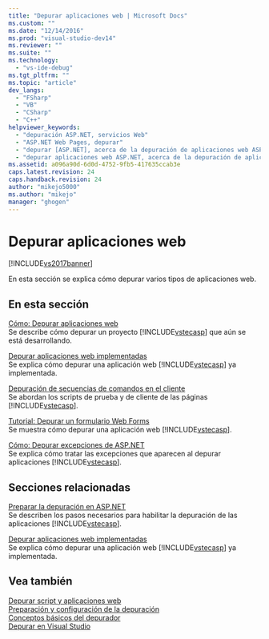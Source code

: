 ```yaml
---
title: "Depurar aplicaciones web | Microsoft Docs"
ms.custom: ""
ms.date: "12/14/2016"
ms.prod: "visual-studio-dev14"
ms.reviewer: ""
ms.suite: ""
ms.technology: 
  - "vs-ide-debug"
ms.tgt_pltfrm: ""
ms.topic: "article"
dev_langs: 
  - "FSharp"
  - "VB"
  - "CSharp"
  - "C++"
helpviewer_keywords: 
  - "depuración ASP.NET, servicios Web"
  - "ASP.NET Web Pages, depurar"
  - "depurar [ASP.NET], acerca de la depuración de aplicaciones web ASP.NET"
  - "depurar aplicaciones web ASP.NET, acerca de la depuración de aplicaciones web ASP.NET"
ms.assetid: a096a90d-6d0d-4752-9fb5-417635ccab3e
caps.latest.revision: 24
caps.handback.revision: 24
author: "mikejo5000"
ms.author: "mikejo"
manager: "ghogen"
---
```

# Depurar aplicaciones web
[!INCLUDE[vs2017banner](../code-quality/includes/vs2017banner.md)]

En esta sección se explica cómo depurar varios tipos de aplicaciones web.  
  
## En esta sección  
 [Cómo: Depurar aplicaciones web](../debugger/how-to-debug-web-applications.md)  
 Se describe cómo depurar un proyecto [!INCLUDE[vstecasp](../code-quality/includes/vstecasp_md.md)] que aún se está desarrollando.  
  
 [Depurar aplicaciones web implementadas](../debugger/debugging-deployed-web-applications.md)  
 Se explica cómo depurar una aplicación web [!INCLUDE[vstecasp](../code-quality/includes/vstecasp_md.md)] ya implementada.  
  
 [Depuración de secuencias de comandos en el cliente](../debugger/client-side-script-debugging.md)  
 Se abordan los scripts de prueba y de cliente de las páginas [!INCLUDE[vstecasp](../code-quality/includes/vstecasp_md.md)].  
  
 [Tutorial: Depurar un formulario Web Forms](../debugger/walkthrough-debugging-a-web-form.md)  
 Se muestra cómo depurar una aplicación web [!INCLUDE[vstecasp](../code-quality/includes/vstecasp_md.md)].  
  
 [Cómo: Depurar excepciones de ASP.NET](../debugger/how-to-debug-aspnet-exceptions.md)  
 Se explica cómo tratar las excepciones que aparecen al depurar aplicaciones [!INCLUDE[vstecasp](../code-quality/includes/vstecasp_md.md)].  
  
## Secciones relacionadas  
 [Preparar la depuración en ASP.NET](../debugger/preparing-to-debug-aspnet.md)  
 Se describen los pasos necesarios para habilitar la depuración de las aplicaciones [!INCLUDE[vstecasp](../code-quality/includes/vstecasp_md.md)].  
  
 [Depurar aplicaciones web implementadas](../debugger/debugging-deployed-web-applications.md)  
 Se explica cómo depurar una aplicación web [!INCLUDE[vstecasp](../code-quality/includes/vstecasp_md.md)] ya implementada.  
  
## Vea también  
 [Depurar script y aplicaciones web](../debugger/debugging-web-applications-and-script.md)   
 [Preparación y configuración de la depuración](../debugger/debugger-settings-and-preparation.md)   
 [Conceptos básicos del depurador](../debugger/debugger-basics.md)   
 [Depurar en Visual Studio](../debugger/debugging-in-visual-studio.md)